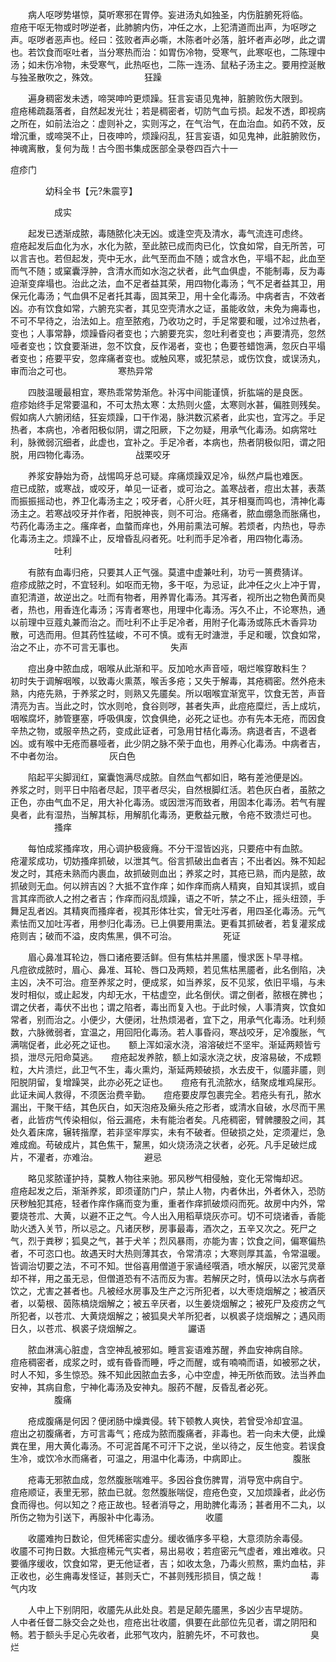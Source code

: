 <!-- { "loadSidebar": true } -->
　　病人呕哕势堪惊，莫听寒邪在胃停。妄进汤丸如独圣，内伤脏腑死将临。　　痘疮干呕无物或时哕逆者，此肺腑内伤，冲任之水，上犯清道而出声，为呕哕之声。呕哕者恶声也。经曰：弦败者声必嘶，木陈者叶必落，脏坏者声必哕，此之谓也。若饮食而呕吐者，当分寒热而治：如胃伤冷物，受寒气，此寒呕也，二陈理中汤；如未伤冷物，未受寒气，此热呕也，二陈一连汤、鼠粘子汤主之。要用控涎散与独圣散吹之，殊效。
　　　　　狂躁

　　遍身稠密发未透，啼哭呻吟更烦躁。狂言妄语见鬼神，脏腑败伤大限到。　　痘疮稀疏磊落者，自然起发光壮；若是稠密者，切防气血亏损。起发不透，即视病之所在，如前法治之：虚则补之，实则泻之，在气治气，在血治血。如药不效，反增沉重，或啼哭不止，日夜呻吟，烦躁闷乱，狂言妄语，如见鬼神，此脏腑败伤，神魂离散，复何为哉！古今图书集成医部全录卷四百六十一

痘疹门

　　　　幼科全书【元?朱震亨】

　　　　　成实

　　起发已透渐成脓，毒随脓化决无凶。或逢空壳及清水，毒气流连可虑终。　　痘疮起发后血化为水，水化为脓，至此脓已成而肉已化，饮食如常，自无所苦，可以言吉也。若但起发，壳中无水，此气至而血不随；或含水色，平塌不起，此血至而气不随；或窠囊浮肿，含清水而如水泡之状者，此气血俱虚，不能制毒，反为毒迫渐变痒塌也。治此之法，血不足者益其荣，用四物化毒汤；气不足者益其卫，用保元化毒汤；气血俱不足者托其毒，固其荣卫，用十全化毒汤。中病者吉，不效者凶。亦有饮食如常，六腑充实者，其见空壳清水之证，虽能收敛，未免为痈毒也，不可不早待之，治法如上。痘至脓疱，乃收功之时，手足常要和暖，过冷过热者，变也；人事常静，烦躁昏闷者变也；六腑要充实，忽吐利者变也；声要清亮，忽然哑者变也；饮食要渐进，忽不饮食，反作渴者，变也；色要苍蜡饱满，忽灰白平塌者变也；疮要平安，忽痒痛者变也。或触风寒，或犯禁忌，或伤饮食，或误汤丸，审而治之可也。
　　　　　寒热异常

　　四肢温暖最相宜，寒热乖常势渐危。补泻中间能谨慎，折肱端的是良医。　　痘疹始终手足常要温和，不可太热太寒：太热则火盛，太寒则水甚，偏胜则残矣。假如病人六腑闭结，狂妄烦躁，口干作渴，脉洪数沉紧者，此实也，宜泻之。手足热者，本病也，冷者阳极似阴，谓之阳厥，下之勿疑，用承气化毒汤。如病常吐利，脉微弱沉细者，此虚也，宜补之。手足冷者，本病也，热者阴极似阳，谓之阳脱，用四物化毒汤。
　　　　　战栗咬牙

　　养浆安静始为奇，战惕鸣牙总可疑。痒痛烦躁双足冷，纵然卢扁也难医。　　痘已成脓，或寒战，或咬牙，单见一证者，或可治之。盖寒战者，痘出太甚，表蒸而振振摇动也，养卫化毒汤主之；咬牙者，心肝火旺，其牙相戛而鸣也，清神化毒汤主之。若寒战咬牙并作者，阳脱神丧，则不可治。疮痛者，脓血绷急而胀痛也，芍药化毒汤主之。瘙痒者，血螫而痒也，外用前熏法可解。若烦者，内热也，导赤化毒汤主之。烦躁不止，反增昏乱闷者死。吐利而手足冷者，用四物化毒汤。
　　　　　吐利

　　有脓有血毒归疮，只要其人正气强。莫遣中虚兼吐利，功亏一篑费猜详。　　痘疹成脓之时，不宜轻利。如呕而无物，多干呕，为忌证，此冲任之火上冲于胃，直犯清道，故逆出之。吐而有物者，用养胃化毒汤。其泻者，视所出之物色黄而臭者，热也，用香连化毒汤；泻青者寒也，用理中化毒汤。泻久不止，不论寒热，通以前理中豆蔻丸兼而治之。而吐利不止手足冷者，用附子化毒汤或陈氏木香异功散，可选而用。但其药性猛峻，不可不慎。或有无时溏泄，手足和暖，饮食如常，治之不止，亦不可言无事也。
　　　　　失声

　　痘出身中脓血成，咽喉从此渐和平。反加呛水声音哑，咽烂喉穿敢料生？　　初时失于调解咽喉，以致毒火熏蒸，喉舌多疮；又失于解毒，其疮稠密。然外疮未熟，内疮先熟，于养浆之时，则熟又先靥矣。所以咽喉宜渐宽平，饮食无苦，声音清亮为吉。当此之时，饮水则呛，食谷则哕，甚者失声，此痘疮糜烂，舌上成坑，咽喉腐坏，肺管壅塞，呼吸俱废，饮食俱绝，必死之证也。亦有先本无疮，而因食辛热之物，或服辛热之药，变成此证者，可急用甘桔化毒汤。病退者吉，不退者凶。或有喉中无疮而暴哑者，此少阴之脉不荣于血也，用养心化毒汤。中病者吉，不中者勿治。
　　　　　灰白色

　　陷起平尖脚润红，窠囊饱满尽成脓。自然血气都如旧，略有差池便是凶。　　养浆之时，则平日中陷者尽起，顶平者尽尖，自然根脚红活。若色灰白者，虽脓之正色，亦由气血不足，用大补化毒汤。或因泄泻而致者，用固本化毒汤。若气有腥臭者，此有湿热，当解其标，用解肌化毒汤，更敷益元散，令疮不致溃烂可也。
　　　　　搔痒

　　每怕成浆搔痒攻，用心调护极疲癃。不分干湿皆凶兆，只要疮中有血脓。　　疮灌浆成功，切妨搔痒抓破，以泄其气。俗言抓破出血者吉；不出者凶。殊不知起发之时，其疮未熟而内裹血，故抓破则血出；养浆之时，其疮已熟，而内是脓，故抓破则无血。何以辨吉凶？大抵不宜作痒；如作痒而病人精爽，自知其误抓，或自言其痒而欲人之拊之者吉；作痒而闷乱烦躁，语之不听，禁之不止，摇头纽颈，手舞足乱者凶。其精爽而搔痒者，视其形体壮实，曾无吐泻者，用四圣化毒汤。元气素怯而又加吐泻者，用参归化毒汤。已上俱要用熏法。更看其抓破者，若复灌浆成疮则吉；破而不溢，皮肉焦黑，俱不可治。
　　　　　死证

　　眉心鼻准耳轮边，唇口诸疮要活鲜。但有焦枯并黑靥，慢求医卜早寻棺。　　凡痘欲成脓时，眉心、鼻准、耳轮、唇口及两颊，若见焦枯黑靥者，此名倒陷，决主凶，决不可治。痘至养浆之时，便成浆，如当养浆，反不见浆，依旧平塌，与未发时相似，或止起发，内却无水，干枯虚空，此名倒伏。谓之倒者，脓根在脾也；谓之伏者，毒伏不出也；谓之陷者，毒出而复入也。于此时候，人事清爽，饮食如常者，别而治之。小便少，大便闭，壮热烦渴者，宜下之，用承气化毒汤。吐利频数，六脉微弱者，宜温之，用回阳化毒汤。若人事昏闷，寒战咬牙，足冷腹胀，气满喘促者，此必死之证也。　　额上浑如滚水浇，溶溶破烂不坚牢。渐延两颊皆亏损，泄尽元阳命莫逃。　　痘疮起发养脓，额上如滚水浇之状，皮溶易破，不成颗粒，大片溃烂，此卫气不生，毒火熏灼，渐延两颊破损，水去皮干，似靥非靥，则阳脱阴留，复增躁哭，此亦必死之证也。　　痘疮有孔流脓水，结聚成堆鸡屎形。此证未闻人救得，不须医治费辛勤。　　痘疮要皮厚包裹完全。若疮头有孔，脓水漏出，干聚干结，其色灰白，如天泡疮及癞头疮之形者，或清水自破，水尽而干黑者，此皆疠气传染相似，俗云漏疮，未有能治者矣。凡疮稠密，臂髀腰股之间，其处久着床席，辗转揩摩，若非坚牢厚实，未有不破者。但破损之处，定须灌烂，急难成痂。苟破成片，其色焦干，黧黑，如火烧汤浇之状者，必死。凡手足破烂成片，不灌者，亦难治。
　　　　　避忌

　　略见浆脓谨护持，莫教人物往来驰。邪风秽气相侵触，变化无常悔却迟。　　痘疮起发之后，渐渐养浆，即须谨防门户，禁止人物，内者休出，外者休入，恐防厌秽触犯其疮，轻者作痒作痛而变为重，重者作痒抓破烦闷而死。故房中内外，常要烧苍朮、大黄，以避不正之气。今人出入用稻草烧灰亦可。切不可烧诸香，香能助火透入关节，所以忌之。凡诸厌秽，房事最毒，酒次之，五辛又次之。死尸之气，烈于粪秽；狐臭之气，甚于犬羊；烈风暴雨，亦能为害；饮食之间，偏寒偏热者，不可恣口也。故遇天时大热则薄其衣，令常清凉；大寒则厚其盖，令常温暖。皆调治切要之法，不可不知。世俗喜用僧道于家诵经噀酒，喷水解厌，以密咒灵章却不祥，用之虽无忌，但僧道恐有不洁而反为害。若解厌之时，慎毋以法水与病者饮之，尤害之甚者也。凡被经水房事及生产之污所犯者，以大枣烧烟解之；被酒厌者，以菊根、茵陈槁烧烟解之；被五辛厌者，以生姜烧烟解之；被死尸及疫疠之气所犯者，以苍朮、大黄烧烟解之；被狐臭犬羊所犯者，以枫裘子烧烟解之；遇风雨日久，以苍朮、枫裘子烧烟解之。
　　　　　讝语

　　脓血淋漓心脏虚，含空神乱被邪如。睡言妄语难苏醒，养血安神病自除。　　痘疮稠密者，成浆之时，或有昏昏而睡，呼之而醒，或有喃喃而语，如被邪之状，时人不知，多生惊恐。殊不知此因脓血去多，心中空虚，神无所依而致。法当养血安神，其病自愈，宁神化毒汤及安神丸。服药不醒，反昏乱者必死。
　　　　　腹痛

　　疮成腹痛是何因？便闭肠中燥粪侵。转下顿教人爽快，若曾受冷却宜温。　　痘出之初腹痛者，方可言毒气；疮成为脓而腹痛者，非毒也。若一向未大便，此燥粪在里，用大黄化毒汤。不可泥首尾不可汗下之说，坐以待之，反生他变。若误食生冷，或饮冷水而痛者，可温之，用温中化毒汤，中病即止。
　　　　　腹胀

　　疮毒无邪脓血成，忽然腹胀喘难平。多因谷食伤脾胃，消导宽中病自宁。　　痘疮顺证，表里无邪，脓血已就。忽然腹胀喘促，痘疮色变，又加烦躁者，此必伤食而得也。何以知之？疮正故也。轻者消导之，用助脾化毒汤；甚者用不二丸，以所伤之物为引送下，再服补中化毒汤。
　　　　　收靥

　　收靥难拘日数论，但凭稀密实虚分。缓收循序多平稳，大意须防余毒侵。　　收靥不可拘日数。大抵痘稀元气实者，易出易收；若痘密元气虚者，难出难收。只要循序缓收，饮食如常，更无他证者，吉；如收太急，乃毒火煎熬，熏灼血枯，非正收也，必生痈毒发怪证，甚则夭亡，不甚则残形损目，慎之哉！
　　　　　毒气内攻

　　人中上下别阴阳，收靥先从此处良。若是足颠先靥黑，多凶少吉早堤防。　　人中者任督二脉交会之处也，痘疮出壮收靥，俱要在此部位先见者，谓之阴阳和畅。若于额头手足心先收者，此邪气攻内，脏腑先坏，不可救也。
　　　　　臭烂

